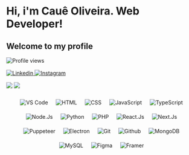 # Hi, i'm Cauê Oliveira. Web Developer!

## Welcome to my profile

<div style="margin-bottom: 1rem; margin-top: 1rem;">
  <img src="https://komarev.com/ghpvc/?username=oliveiracaue&color=222222&style=for-the-badge&label=Profile%20Views" alt="Profile views" />
</div>

<div style="margin-bottom: 1rem">
  <a href="https://linkedin.com/in/oliveiradev" target="_blank">
    <img src="https://img.shields.io/badge/linkedin-222222?&style=for-the-badge&logo=linkedin&labelColor=000000&logo_color=0a66c2" alt="Linkedin">
  </a>
  <a href="https://instagram.com/oliveiracaue93" target="_blank">
    <img src="https://img.shields.io/badge/instagram-222222?&style=for-the-badge&logo=instagram&labelColor=000000" alt="Instagram">
  </a>
</div>

<div style="margin-bottom: 1rem">
  <div id="gh-stats-container">
    <img id="gh-stats-statistics" src="https://github-readme-stats.vercel.app/api?username=oliveiracaue&bg_color=222222&text_color=ffffff&title_color=E53E3E&count_private=true&show_icons=true&hide_border=true&border_radius=12" />
    <img id="gh-stats-languages" src="https://github-readme-stats.vercel.app/api/top-langs/?username=oliveiracaue&layout=compact&bg_color=222222&hide_border=true&border_radius=12" />
  </div>
</div>

<div style="display: flex; justify-content:center; flex-wrap: wrap;">
  <img class="badge" src="https://img.shields.io/badge/vscode-222222?&style=for-the-badge&logo=visual-studio-code&logoColor=0076c6&labelColor=000000" alt="VS Code">
  <img class="badge" src="https://img.shields.io/badge/html-222222?&style=for-the-badge&logo=html5&labelColor=000000" alt="HTML">
  <img class="badge" src="https://img.shields.io/badge/css-222222?&style=for-the-badge&logo=css3&logoColor=1a6fb4&labelColor=000000" alt="CSS">
  <img class="badge" src="https://img.shields.io/badge/javascript-222222?&style=for-the-badge&logo=javascript&labelColor=000000" alt="JavaScript">
  <img class="badge" src="https://img.shields.io/badge/typescript-222222?&style=for-the-badge&logo=typescript&labelColor=000000" alt="TypeScript">
  <img class="badge" src="https://img.shields.io/badge/node-222222?&style=for-the-badge&logo=node.js&labelColor=000000" alt="Node.Js">
  <img class="badge" src="https://img.shields.io/badge/python-222222?&style=for-the-badge&logo=python&labelColor=000000" alt="Python"/>
  <img class="badge" src="https://img.shields.io/badge/php-222222?&style=for-the-badge&logo=php&labelColor=000000" alt="PHP"/>
  <img class="badge" src="https://img.shields.io/badge/react-222222?&style=for-the-badge&logo=react&labelColor=000000" alt="React.Js"/>
  <img class="badge" src="https://img.shields.io/badge/next-222222?&style=for-the-badge&logo=next.js&labelColor=000000" alt="Next.Js"/>
  <img class="badge" src="https://img.shields.io/badge/puppeteer-222222?&style=for-the-badge&logo=puppeteer&labelColor=000000" alt="Puppeteer"/>
  <img class="badge" src="https://img.shields.io/badge/electron-222222?&style=for-the-badge&logo=electron&labelColor=000000" alt="Electron"/>
  <img class="badge" src="https://img.shields.io/badge/git-222222?&style=for-the-badge&logo=git&labelColor=000000" alt="Git"/>
  <img class="badge" src="https://img.shields.io/badge/github-222222?&style=for-the-badge&logo=github&labelColor=000000" alt="Github"/>
  <img class="badge" src="https://img.shields.io/badge/mongodb-222222?&style=for-the-badge&logo=mongodb&labelColor=000000" alt="MongoDB"/>
  <img class="badge" src="https://img.shields.io/badge/mysql-222222?&style=for-the-badge&logo=mysql&labelColor=000000" alt="MySQL"/>
  <img class="badge" src="https://img.shields.io/badge/figma-222222?&style=for-the-badge&logo=figma&labelColor=000000" alt="Figma"/>
  <img class="badge" src="https://img.shields.io/badge/framer-222222?&style=for-the-badge&logo=framer&labelColor=000000" alt="Framer"/>
  <style scoped>
    .badge {
      margin: 0.65rem;
    }
  </style>
</div>